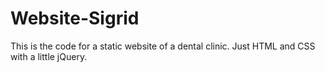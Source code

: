 Website-Sigrid
==============

This is the code for a static website of a dental clinic. Just HTML and CSS with a little jQuery.
